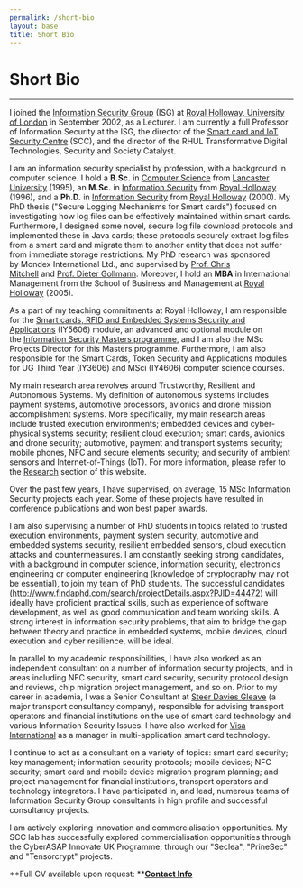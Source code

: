 ```yaml
---
permalink: /short-bio
layout: base
title: Short Bio
---
```


# Short Bio
---

I joined the [Information Security Group](http://isg.rhul.ac.uk/) (ISG) at [Royal Holloway, University of London](http://www.rhul.ac.uk/) in September 2002, as a Lecturer. I am currently a full Professor of Information Security at the ISG, the director of the [Smart card and IoT Security Centre](https://scc.rhul.ac.uk/) (SCC), and the director of the RHUL Transformative Digital Technologies, Security and Society Catalyst.

I am an information security specialist by profession, with a background in computer science. I hold a **B.Sc.** in [Computer Science](https://www.lancaster.ac.uk/study/undergraduate/courses/computer-science-bsc-hons-g400/ ) from [Lancaster University](http://www.lancs.ac.uk/) (1995), an **M.Sc.** in [Information Security](http://isg.rhul.ac.uk/) from [Royal Holloway](http://www.rhul.ac.uk/) (1996), and a **Ph.D.** in [Information Security](http://isg.rhul.ac.uk/) from [Royal Holloway](http://www.rhul.ac.uk/) (2000). My PhD thesis ("Secure Logging Mechanisms for Smart cards") focused on investigating how log files can be effectively maintained within smart cards. Furthermore, I designed some novel, secure log file download protocols and implemented these in Java cards; these protocols securely extract log files from a smart card and migrate them to another entity that does not suffer from immediate storage restrictions. My PhD research was sponsored by Mondex International Ltd., and supervised by [Prof. Chris Mitchell](https://pure.royalholloway.ac.uk/en/persons/chris-mitchell) and [Prof. Dieter Gollmann](https://www.sba-research.org/team/dieter-gollmann/  ). Moreover, I hold an **MBA** in International Management from the School of Business and Management at [Royal Holloway](http://www.rhul.ac.uk/) (2005).

As a part of my teaching commitments at Royal Holloway, I am responsible for the [Smart cards, RFID and Embedded Systems Security and Applications](https://moodle2021.royalholloway.ac.uk/course/info.php?id=657 ) (IY5606) module, an advanced and optional module on the [Information Security Masters programme](https://www.royalholloway.ac.uk/studying-here/undergraduate/computer-science/computer-science-information-security-msci/ ), and I am also the MSc Projects Director for this Masters programme. Furthermore, I am also responsible for the Smart Cards, Token Security and Applications modules for UG Third Year (IY3606) and MSci (IY4606) computer science courses.

My main research area revolves around Trustworthy, Resilient and Autonomous Systems. My definition of autonomous systems includes payment systems, automotive processors, avionics and drone mission accomplishment systems. More specifically, my main research areas include trusted execution environments; embedded devices and cyber-physical systems security; resilient cloud execution; smart cards, avionics and drone security; automotive, payment and transport systems security; mobile phones, NFC and secure elements security; and security of ambient sensors and Internet-of-Things (IoT). For more information, please refer to the [Research](http://10.201.200.210/myossite/?q=kostasm/research) section of this website.

Over the past few years, I have supervised, on average, 15 MSc Information Security projects each year. Some of these projects have resulted in conference publications and won best paper awards.

I am also supervising a number of PhD students in topics related to trusted execution environments, payment system security, automotive and embedded systems security, resilient embedded sensors, cloud execution attacks and countermeasures. I am constantly seeking strong candidates, with a background in computer science, information security, electronics engineering or computer engineering (knowledge of cryptography may not be essential), to join my team of PhD students. The successful candidates (<http://www.findaphd.com/search/projectDetails.aspx?PJID=44472>) will ideally have proficient practical skills, such as experience of software development, as well as good communication and team working skills. A strong interest in information security problems, that aim to bridge the gap between theory and practice in embedded systems, mobile devices, cloud execution and cyber resilience, will be ideal.

In parallel to my academic responsibilities, I have also worked as an independent consultant on a number of information security projects, and in areas including NFC security, smart card security, security protocol design and reviews, chip migration project management, and so on. Prior to my career in academia, I was a Senior Consultant at [Steer Davies Gleave](http://www.steerdaviesgleave.com/) (a major transport consultancy company), responsible for advising transport operators and financial institutions on the use of smart card technology and various Information Security Issues. I have also worked for [Visa International](http://www.visaeurope.com/) as a manager in multi-application smart card technology.

I continue to act as a consultant on a variety of topics: smart card security; key management; information security protocols; mobile devices; NFC security; smart card and mobile device migration program planning; and project management for financial institutions, transport operators and technology integrators. I have participated in, and lead, numerous teams of Information Security Group consultants in high profile and successful consultancy projects.

I am actively exploring innovation and commercialisation opportunities. My SCC lab has successfully explored commercialisation opportunities through the CyberASAP Innovate UK Programme; through our "Seclea", "PrineSec" and "Tensorcrypt" projects.

**Full CV available upon request: **[**Contact Info**](/contact)